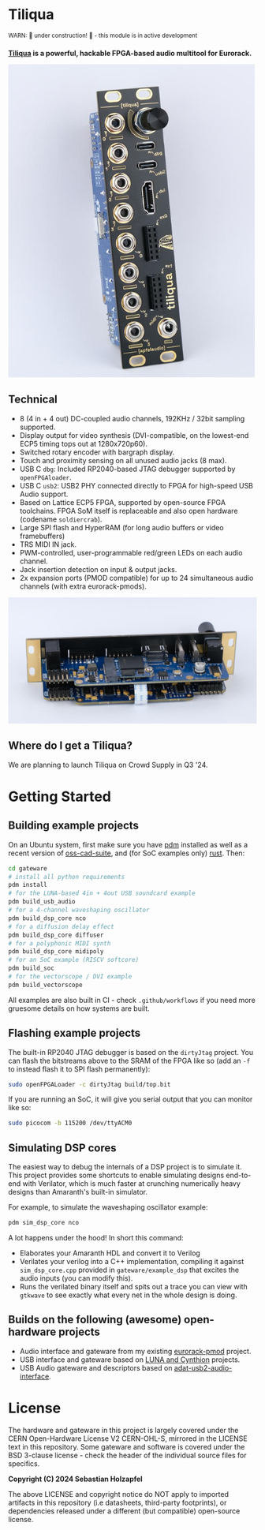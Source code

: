 # Tiliqua

<sup>WARN: 🚧 under construction! 🚧 - this module is in active development</sup>

**[Tiliqua](https://en.wikipedia.org/wiki/Blue-tongued_skink) is a powerful, hackable FPGA-based audio multitool for Eurorack.**

<img src="doc/img/tiliqua-front-left.jpg" width="500">

## Technical
- 8 (4 in + 4 out) DC-coupled audio channels, 192KHz / 32bit sampling supported.
- Display output for video synthesis (DVI-compatible, on the lowest-end ECP5 timing tops out at 1280x720p60).
- Switched rotary encoder with bargraph display.
- Touch and proximity sensing on all unused audio jacks (8 max).
- USB C `dbg`: Included RP2040-based JTAG debugger supported by `openFPGAloader`.
- USB C `usb2`: USB2 PHY connected directly to FPGA for high-speed USB Audio support.
- Based on Lattice ECP5 FPGA, supported by open-source FPGA toolchains. FPGA SoM itself is replaceable and also open hardware (codename `soldiercrab`).
- Large SPI flash and HyperRAM (for long audio buffers or video framebuffers)
- TRS MIDI IN jack.
- PWM-controlled, user-programmable red/green LEDs on each audio channel.
- Jack insertion detection on input & output jacks.
- 2x expansion ports (PMOD compatible) for up to 24 simultaneous audio channels (with extra eurorack-pmods).

<img src="doc/img/tiliqua-rear-left.jpg" width="700">

## Where do I get a Tiliqua?

We are planning to launch Tiliqua on Crowd Supply in Q3 '24.

# Getting Started

## Building example projects

On an Ubuntu system, first make sure you have [pdm](https://github.com/pdm-project/pdm) installed as well as a recent version of [oss-cad-suite](https://github.com/YosysHQ/oss-cad-suite-build), and (for SoC examples only) [rust](https://rustup.rs/). Then:

```bash
cd gateware
# install all python requirements
pdm install
# for the LUNA-based 4in + 4out USB soundcard example
pdm build_usb_audio
# for a 4-channel waveshaping oscillator
pdm build_dsp_core nco
# for a diffusion delay effect
pdm build_dsp_core diffuser
# for a polyphonic MIDI synth
pdm build_dsp_core midipoly
# for an SoC example (RISCV softcore)
pdm build_soc
# for the vectorscope / DVI example
pdm build_vectorscope
```

All examples are also built in CI - check `.github/workflows` if you need more gruesome details on how systems are built.

## Flashing example projects

The built-in RP2040 JTAG debugger is based on the `dirtyJtag` project. You can flash the bitstreams above to the SRAM of the FPGA like so (add an `-f` to instead flash it to SPI flash permanently):

```bash
sudo openFPGALoader -c dirtyJtag build/top.bit
```

If you are running an SoC, it will give you serial output that you can monitor like so:

```bash
sudo picocom -b 115200 /dev/ttyACM0
```

## Simulating DSP cores

The easiest way to debug the internals of a DSP project is to simulate it. This project provides some shortcuts to enable simulating designs end-to-end with Verilator, which is much faster at crunching numerically heavy designs than Amaranth's built-in simulator.

For example, to simulate the waveshaping oscillator example:

```bash
pdm sim_dsp_core nco
```

A lot happens under the hood! In short this command:
- Elaborates your Amaranth HDL and convert it to Verilog
- Verilates your verilog into a C++ implementation, compiling it against `sim_dsp_core.cpp` provided in `gateware/example_dsp` that excites the audio inputs (you can modify this).
- Runs the verilated binary itself and spits out a trace you can view with `gtkwave` to see exactly what every net in the whole design is doing.

## Builds on the following (awesome) open-hardware projects
- Audio interface and gateware from my existing [eurorack-pmod](https://github.com/apfelaudio/eurorack-pmod) project.
- USB interface and gateware based on [LUNA and Cynthion](https://github.com/greatscottgadgets/luna/) projects.
- USB Audio gateware and descriptors based on [adat-usb2-audio-interface](https://github.com/hansfbaier/adat-usb2-audio-interface).

# License

The hardware and gateware in this project is largely covered under the CERN Open-Hardware License V2 CERN-OHL-S, mirrored in the LICENSE text in this repository. Some gateware and software is covered under the BSD 3-clause license - check the header of the individual source files for specifics.

**Copyright (C) 2024 Sebastian Holzapfel**

The above LICENSE and copyright notice do NOT apply to imported artifacts in this repository (i.e datasheets, third-party footprints), or dependencies released under a different (but compatible) open-source license.
